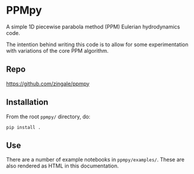 # PPMpy

A simple 1D piecewise parabola method (PPM) Eulerian hydrodynamics code.

The intention behind writing this code is to allow for some experimentation
with variations of the core PPM algorithm.

## Repo

https://github.com/zingale/ppmpy

## Installation

From the root `ppmpy/` directory, do:

```
pip install .
```

## Use

There are a number of example notebooks in `ppmpy/examples/`.  These are also
rendered as HTML in this documentation.

